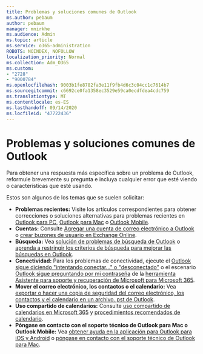 ```yaml
---
title: Problemas y soluciones comunes de Outlook
ms.author: pebaum
author: pebaum
manager: mnirkhe
ms.audience: Admin
ms.topic: article
ms.service: o365-administration
ROBOTS: NOINDEX, NOFOLLOW
localization_priority: Normal
ms.collection: Adm_O365
ms.custom:
- "2728"
- "9000784"
ms.openlocfilehash: 9003b1fe8782fa3e11f9fb4d6c3c04cc1c7614b7
ms.sourcegitcommit: c6692ce0fa1358ec3529e59ca0ecdfdea4cdc759
ms.translationtype: MT
ms.contentlocale: es-ES
ms.lasthandoff: 09/14/2020
ms.locfileid: "47722436"
---
```

# <a name="outlook-common-issues-and-resolutions"></a>Problemas y soluciones comunes de Outlook

Para obtener una respuesta más específica sobre un problema de Outlook, reformule brevemente su pregunta e incluya cualquier error que esté viendo o características que esté usando.

Estos son algunos de los temas que se suelen solicitar:

- **Problemas recientes:**  Visite los artículos correspondientes para obtener correcciones o soluciones alternativas para problemas recientes en  [Outlook para PC](https://support.office.com/article/ecf61305-f84f-4e13-bb73-95a214ac1230),  [Outlook para Mac](https://support.office.com/article/54afa5e3-db38-422a-9d94-3b55330ded8e)  o  [Outlook Mobile](https://support.office.com/article/a264ef01-9c88-48fb-9285-7017e4f31f02).
- **Cuentas:**  Consulte  [Agregar una cuenta de correo electrónico a Outlook](https://support.office.com/article/6e27792a-9267-4aa4-8bb6-c84ef146101b)  o  [crear buzones de usuario en Exchange Online](https://docs.microsoft.com/Exchange/recipients-in-exchange-online/create-user-mailboxes).
- **Búsqueda:**  Vea  [solución de problemas de búsqueda de Outlook](https://support.office.com/article/2556b11f-f4d8-46be-b0a7-de33a3f4f066)  o  [aprenda a restringir los criterios de búsqueda para mejorar las búsquedas en Outlook](https://support.office.com/article/D824D1E9-A255-4C8A-8553-276FB895A8DA).
- **Conectividad:**  Para los problemas de conectividad, ejecute el  [Outlook sigue diciendo "intentando conectar..." o "desconectado"](https://aka.ms/SaRA-OutlookDisconnect)  o el escenario  [Outlook sigue preguntando por mi contraseña](https://aka.ms/SaRA-OutlookPwdPrompt)  de la  [herramienta Asistente para soporte y recuperación de Microsoft para Microsoft 365](https://diagnostics.outlook.com/#/).
- **Mover el correo electrónico, los contactos o el calendario:**  Vea  [exportar o hacer una copia de seguridad del correo electrónico, los contactos y el calendario en un archivo. pst de Outlook](https://support.office.com/article/14252b52-3075-4e9b-be4e-ff9ef1068f91).
- **Uso compartido de calendarios:**  Consulte  [uso compartido de calendarios en Microsoft 365](https://support.office.com/article/b576ecc3-0945-4d75-85f1-5efafb8a37b4)  y  [procedimientos recomendados de calendario](https://support.office.com/article/D93F72D3-2361-4E0D-8D6A-5C4939C17F39).
- **Póngase en contacto con el soporte técnico de Outlook para Mac o Outlook Mobile:**  Vea  [obtener ayuda en la aplicación para Outlook para iOS y Android](https://support.office.com/article/218a22d1-9fa5-4889-b689-de1c63493243)  o  [póngase en contacto con el soporte técnico de Outlook para Mac](https://support.office.com/article/d0410177-8e65-4487-93f7-206a3a3d71a8).
